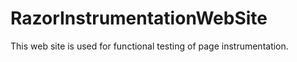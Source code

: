 RazorInstrumentationWebSite
===

This web site is used for functional testing of page instrumentation.
